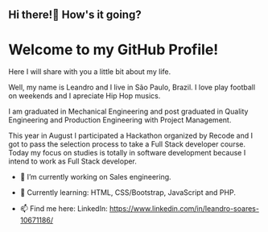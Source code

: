 ## Hi there!👋 How's it going?

# Welcome to my GitHub Profile!

Here I will share with you a little bit about my life.

Well, my name is Leandro and I live in São Paulo, Brazil. I love play football on weekends and I apreciate Hip Hop musics.

I am graduated in Mechanical Engineering and post graduated in Quality Engineering and Production Engineering with Project Management.

This year in August I participated a Hackathon organized by Recode and I got to pass the selection process to take a Full Stack developer course. Today my focus on studies is totally in software development because I intend to work as Full Stack developer.

- 🔭 I’m currently working on Sales engineering.

- 🌱 Currently learning: HTML, CSS/Bootstrap, JavaScript and PHP.

- 📫 Find me here: LinkedIn: https://www.linkedin.com/in/leandro-soares-10671186/
